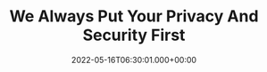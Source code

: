 ---
type: security

title: We Always Put Your Privacy And Security First
metaTitle: Bank-Grade Security - We always put your privacy and security first
description: Claritus is designed to meet the highest bank-grade security standards. We keep your privacy and security in mind at all times.
date: 2022-05-16T06:30:01.000+00:00
lastmod: 2022-05-16T06:30:01.000+00:00

url: "/security"

heroImgFullHd: /images/security/security-intro-bg-desk-fullhd.svg
heroImgDesktop: /images/security/security-intro-bg-desk-hd.svg
heroImgTablet: /images/security/security-intro-bg-tablet.svg
heroImgMob: /images/security/security-intro-bg-mob.svg


protectedTitle: Your information is protected.
protectedText: We are fully committed to providing the highest level of security to our customers.
protectedContent: <h3>Encryption</h3><p>All your information is encrypted with AES-256-GCM encryption while in transit and in rest for maximum security.</p> <h3>Credentials</h3><p>No one have access to your credentials. We use Amazon AWS Cognito for authentication.</p> <h3>Linking accounts</h3><p>We use Yodlee, one of the leading global financial data aggregators. Your credentials are kept with Yodlee and aren't visible to anyone at Claritus. Our access to your linked accounts is read-only, so we cannot take any action on your behalf.</p>
protectedImg: /images/security/security-content-img-1.svg


respectTitle: We respect your privacy
respectText: Your privacy and anonymity are extremely important to us. Our loyalty is first and foremost to you - no hidden agendas, no dual loyalty, no matter what.
respectContent: <h3>Access your data</h3><p>Only a very small team has access to your data. No one else at Claritus can access your information. Customer care can access your information only with your explicit approval. </p>
    <h3>We never sell data</h3><p>Claritus will never sell or share your data or personal information to a third party! Our loyalty stands with you, our customer and your trust in us is of the utmost importance.</p>
    <h3>Deletion</h3><p>We only keep the information we need to provide you with the best service and nothing more. There is a strict deletion policy, so information deleted by you goes through a complete deletion process and is  purged from our database.</p>
respectImg: /images/security/security-content-img-2.svg


securityDisclaimer: We are committed to protecting your data and appreciate all feedback. If you ever have any questions, comments or concerns we encourage you to contact us at <a href="mailto:help@claritus.io">help@claritus.io</a>


---